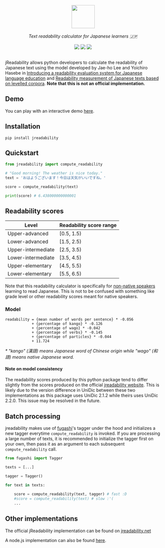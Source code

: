 <div align="center">
    <img src="https://raw.githubusercontent.com/joshdavham/jreadability/0bb50f9ea65b2092dd3fdf2f2193d51cb394fe4d/logo.svg" height="75">
</div>
<br />

<div align="center">
    <i>Text readability calculator for Japanese learners 🇯🇵</i>
</div>

<br />

<div align="center" style="text-decoration: none;">
    <a href="https://pypi.org/project/jreadability/"><img src="https://img.shields.io/pypi/v/jreadability"></a>
    <a href="https://github.com/joshdavham/jreadability/blob/main/LICENSE" style="text-decoration: none;"><img src="https://img.shields.io/badge/License-MIT-brightgreen.svg"></a>
    <a href="https://codecov.io/gh/joshdavham/jreadability" > 
    <img src="https://codecov.io/gh/joshdavham/jreadability/branch/main/graph/badge.svg?token=UPOMHPIHD7"/> 
    </a>
</div>

<br />

jReadability allows python developers to calculate the readability of Japanese text using the model developed by Jae-ho Lee and Yoichiro Hasebe in [Introducing a readability evaluation system for Japanese language education](https://jreadability.net/file/hasebe-lee-2015-castelj.pdf) and [Readability measurement of Japanese texts based on levelled corpora](https://researchmap.jp/jhlee/published_papers/21426109). **Note that this is not an official implementation.**

## Demo

You can play with an interactive demo [here](https://jreadability-demo.streamlit.app/).

## Installation
```
pip install jreadability
```

## Quickstart
```python
from jreadability import compute_readability

# "Good morning! The weather is nice today."
text = 'おはようございます！今日は天気がいいですね。' 

score = compute_readability(text)

print(score) # 6.438000000000001
```

## Readability scores

| Level              | Readability score range |
|--------------------|-------------------------|
| Upper-advanced     | [0.5, 1.5)                 |
| Lower-advanced     | [1.5, 2.5)               |
| Upper-intermediate | [2.5, 3.5)               |
| Lower-intermediate | [3.5, 4.5)               |
| Upper-elementary   | [4.5, 5.5)               |
| Lower-elementary   | [5.5, 6.5)               |

Note that this readability calculator is specifically for <u>non-native speakers</u> learning to read Japanese. This is not to be confused with something like grade level or other readability scores meant for native speakers.

### Model

```
readability = {mean number of words per sentence} * -0.056
            + {percentage of kango} * -0.126
            + {percentage of wago} * -0.042
            + {percentage of verbs} * -0.145
            + {percentage of particles} * -0.044
            + 11.724
```

*\* "kango" (漢語) means Japanese word of Chinese origin while "wago" (和語) means native Japanese word.*

#### Note on model consistency

The readability scores produced by this python package tend to differ slightly from the scores produced on the official [jreadability website](https://jreadability.net/sys/en). This is likely due to the version difference in UniDic between these two implementations as this package uses UniDic 2.1.2 while theirs uses UniDic 2.2.0. This issue may be resolved in the future.

## Batch processing

jreadability makes use of [fugashi](https://github.com/polm/fugashi)'s tagger under the hood and initializes a new tagger everytime `compute_readability` is invoked. If you are processing a large number of texts, it is recommended to initialize the tagger first on your own, then pass it as an argument to each subsequent `compute_readability` call.

```python
from fugashi import Tagger

texts = [...]

tagger = Tagger()

for text in texts:
    
    score = compute_readability(text, tagger) # fast :D
    #score = compute_readability(text) # slow :'(
    ...
```

## Other implementations

The official jReadability implementation can be found on [jreadability.net](https://jreadability.net/)

A node.js implementation can also be found [here](https://github.com/Bennycopter/jreadability).
